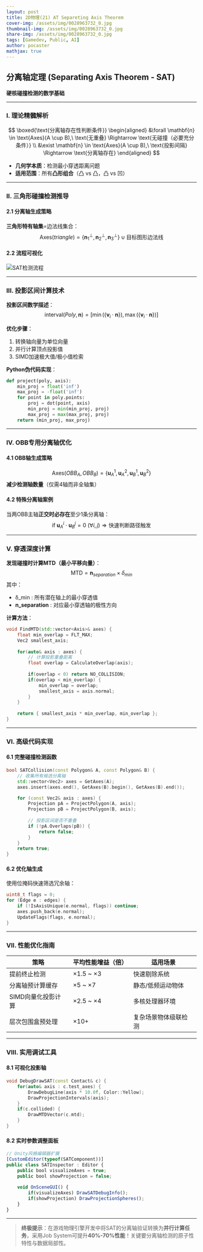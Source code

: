 ```yaml
---
layout: post
title: 2D物理(21) AT Separeting Axis Theorem
cover-img: /assets/img/0028963732_0.jpg
thumbnail-img: /assets/img/0028963732_0.jpg
share-img: /assets/img/0028963732_0.jpg
tags: [Gamedev, Public, AI]
author: pocaster
mathjax: true
---
```


## **分离轴定理 (Separating Axis Theorem - SAT)**
**硬核碰撞检测的数学基础**

---

### **I. 理论精髓解析**

$$
\boxed{\text{分离轴存在性判断条件}}
\begin{aligned}
&\forall \mathbf{n} \in \text{Axes}(A \cup B),\ \text{无重叠} \Rightarrow \text{无碰撞（必要充分条件）} \\
&\exist \mathbf{n} \in \text{Axes}(A \cup B),\ \text{投影间隔} \Rightarrow \text{分离轴存在}
\end{aligned}
$$
- **几何学本质**：检测最小穿透距离问题
- **适用范围**：所有**凸形组合**（凸 vs 凸，凸 vs 凹）

---

### **II. 三角形碰撞检测推导**

#### **2.1 分离轴生成策略**
**三角形特有轴集**=边法线集合：
$$
\text{Axes}(triangle) = \{ \mathbf{n}_1^{\perp}, \mathbf{n}_2^{\perp}, \mathbf{n}_3^{\perp} \} \cup \text{目标图形边法线}
$$

#### **2.2 流程可视化**
![SAT检测流程](https://www.toptal.com/game/video-game-physics-part-ii-collision-detection-for-solid-objects/sat_axis.png)

---

### **III. 投影区间计算技术**

**投影区间数学描述**：
$$
\text{interval}(Poly,\mathbf{n}) = [\min(\{\mathbf{v}_i \cdot \mathbf{n}\}), \max(\{\mathbf{v}_i \cdot \mathbf{n}\})]
$$

**优化步骤**：
1. 转换轴向量为单位向量
2. 并行计算顶点投影值
3. SIMD加速极大值/极小值检索

**Python伪代码实现**：
```python
def project(poly, axis):
    min_proj = float('inf')
    max_proj = -float('inf')
    for point in poly.points:
        proj = dot(point, axis)
        min_proj = min(min_proj, proj)
        max_proj = max(max_proj, proj)
    return (min_proj, max_proj)
```

---

### **IV. OBB专用分离轴优化**

#### **4.1 OBB轴生成策略**
$$
\text{Axes}(OBB_A, OBB_B) = \{\mathbf{u}_A^1, \mathbf{u}_A^2, \mathbf{u}_B^1, \mathbf{u}_B^2\}
$$
**减少检测轴数量**（仅需4轴而非全轴集）

#### **4.2 特殊分离轴案例**
当两OBB主轴**正交时必存在**至少1条分离轴：
$$
\text{if} \ \mathbf{u}_A^i \cdot \mathbf{u}_B^j = 0 \ (\forall i,j) \Rightarrow \text{快速判断路径触发}
$$

---

### **V. 穿透深度计算**

**发现碰撞时计算MTD（最小平移向量）**：
$$
\text{MTD} = \mathbf{n}_{separation} \times \delta_{min} 
$$
其中：
- δ_min : 所有潜在轴上的最小穿透值
- **n_separation** : 对应最小穿透轴的极性方向

**计算方法**：
```cpp
void FindMTD(std::vector<Axis>& axes) {
    float min_overlap = FLT_MAX;
    Vec2 smallest_axis;
  
    for(auto& axis : axes) {
        // 计算投影重叠距离
        float overlap = CalculateOverlap(axis);
      
        if(overlap < 0) return NO_COLLISION;
        if(overlap < min_overlap) {
            min_overlap = overlap;
            smallest_axis = axis.normal;
        }
    }
  
    return { smallest_axis * min_overlap, min_overlap };
}
```

---

### **VI. 高级代码实现**

#### **6.1 完整碰撞检测函数**
```cpp
bool SATCollision(const Polygon& A, const Polygon& B) {
    // 收集所有候选分离轴
    std::vector<Vec2> axes = GetAxes(A);
    axes.insert(axes.end(), GetAxes(B).begin(), GetAxes(B).end());

    for (const Vec2& axis : axes) {
        Projection pA = ProjectPolygon(A, axis);
        Projection pB = ProjectPolygon(B, axis);
      
        // 投影区间是否不重叠
        if (!pA.Overlaps(pB)) {
            return false;
        }
    }
    return true;
}
```

#### **6.2 优化轴生成**
使用位掩码快速筛选冗余轴：
```cpp
uint8_t flags = 0; 
for (Edge e : edges) {
    if (!IsAxisUnique(e.normal, flags)) continue;
    axes.push_back(e.normal);
    UpdateFlags(flags, e.normal);
}
```

---

### **VII. 性能优化指南**

| **策略**              | **平均性能增益（倍）** | **适用场景**               |
|------------------------|----------------------|---------------------------|
| 提前终止检测           | ×1.5 ~ ×3           | 快速剔除系统               |
| 分离轴预计算缓存       | ×5 ~ ×7            | 静态/低频运动物体         |
| SIMD向量化投影计算     | ×2.5 ~ ×4          | 多核处理器环境             |
| 层次包围盒预处理       | ×10+               | 复杂场景物体级联检测       |

---

### **VIII. 实用调试工具**

#### **8.1 可视化投影轴**
```cpp
void DebugDrawSAT(const Contact& c) {
    for(auto& axis : c.test_axes) {
        DrawDebugLine(axis * 10.0f, Color::Yellow);
        DrawProjectionIntervals(axis);
    }
    if(c.collided) {
        DrawMTDVector(c.mtd);
    }
}
```

#### **8.2 实时参数调整面板**
```javascript
// Unity风格编辑器扩展
[CustomEditor(typeof(SATComponent))]
public class SATInspector : Editor {
    public bool visualizeAxes = true;
    public bool showProjection = false;
  
    void OnSceneGUI() {
        if(visualizeAxes) DrawSATDebugInfo();
        if(showProjection) DrawProjectionSpheres();
    }
}
```

---

> **终极提示**：在游戏物理引擎开发中将SAT的分离轴验证转换为**并行计算任务**，采用Job System可提升**40%-70%性能**！关键要分离轴检测的原子性特性与数据局部性。